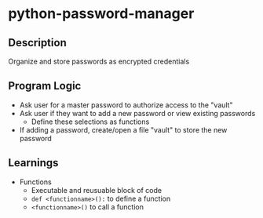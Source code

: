 # python-password-manager

## Description
Organize and store passwords as encrypted credentials

## Program Logic
- Ask user for a master password to authorize access to the "vault"
- Ask user if they want to add a new password or view existing passwords
    - Define these selections as functions
- If adding a password, create/open a file "vault" to store the new password

## Learnings
- Functions
    - Executable and reusuable block of code
    - `def <functionname>():` to define a function
    - `<functionname>()` to call a function